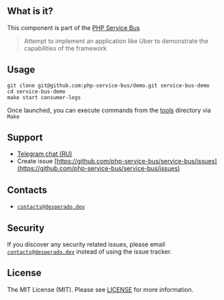 ## What is it?
This component is part of the [PHP Service Bus](https://github.com/php-service-bus/service-bus)
> Attempt to implement an application like Uber to demonstrate the capabilities of the framework

## Usage
```
git clone git@github.com:php-service-bus/demo.git service-bus-demo
cd service-bus-demo
make start consumer-logs
```
Once launched, you can execute commands from the [tools](https://github.com/php-service-bus/demo/tree/v4.1/tools) directory via `Make`

## Support
* [Telegram chat (RU)](https://t.me/php_service_bus)
* Create issue [https://github.com/php-service-bus/service-bus/issues](https://github.com/php-service-bus/service-bus/issues)

## Contacts
* [`contacts@desperado.dev`](mailto:dev@async-php.com)

## Security

If you discover any security related issues, please email [`contacts@desperado.dev`](mailto:contacts@desperado.dev) instead of using the issue tracker.

## License

The MIT License (MIT). Please see [LICENSE](LICENSE) for more information.
